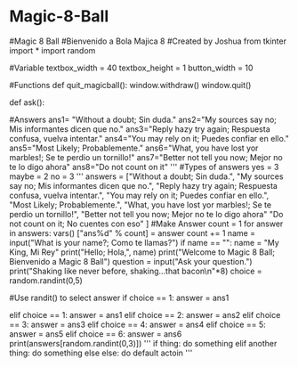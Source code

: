 # Magic-8-Ball
#Magic 8 Ball
#Bienvenido a Bola Majica 8
#Created by Joshua
from tkinter import *
import random

#Variable
textbox_width = 40
textbox_height = 1
button_width = 10

#Functions
def quit_magicball():
    window.withdraw()
    window.quit()
    
def ask():
    

#Answers
 ans1= "Without a doubt; Sin  duda."
ans2="My sources say no; Mis informantes dicen que no."
ans3="Reply hazy try again; Respuesta confusa, vuelva intentar."
ans4="You may rely on it; Puedes confiar en ello."
ans5="Most Likely; Probablemente."
ans6="What, you have lost yor marbles!; Se te perdio un tornillo!"
ans7="Better not tell you now; Mejor no te lo digo ahora"
ans8="Do not count on it"
'''
#Types of answers
yes = 3
maybe = 2
no = 3
'''
answers = ["Without a doubt; Sin duda.",
           "My sources say no; Mis informantes dicen que no.",
           "Reply hazy try again; Respuesta confusa, vuelva intentar.",
           "You may rely on it; Puedes confiar en ello.",
           "Most Likely; Probablemente.",
           "What, you have lost yor marbles!; Se te perdio un tornillo!",
           "Better not tell you now; Mejor no te lo digo ahora"
           "Do not count on it; No cuentes con eso"
           ]
#Make Answer
count = 1
for answer in answers:
    vars() ["ans%d" % count] = answer
    count += 1
name = input("What is your name?; Como te llamas?")
if name == "":
    name = "My King, Mi Rey"
print("Hello; Hola,", name)
print("Welcome to Magic 8 Ball; Bienvenido a Magic 8 Ball")
question = input("Ask your question.")
print("Shaking like never before, shaking...that bacon\n"*8)
choice = random.randint(0,5)

#Use randit() to select answer
if choice == 1:
    answer = ans1

elif choice == 1:
    answer = ans1
elif choice == 2:
    answer = ans2
elif choice == 3:
    answer = ans3
elif choice == 4:
    answer = ans4
elif choice == 5:
    answer = ans5
elif choice == 6:
    answer = ans6
print(answers[random.randint(0,3)])
'''
if thing:
    do something
elif another thing:
    do something else
else:
        do default actoin
'''
